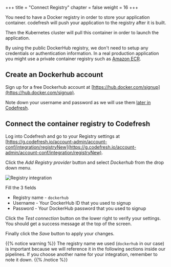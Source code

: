 +++
title = "Connect Registry"
chapter = false
weight = 16
+++

You need to have a Docker registry in order to store your application container.
codefresh will push your application to the registry after it is built.

Then the Kubernetes cluster will pull this container in order to launch the application.

By using the public DockerHub registry, we don't need to setup any credentials
or authentication information. In a real production application you might use a private container registry such as [Amazon ECR](https://aws.amazon.com/ecr/).

## Create an Dockerhub account

Sign up for a free Dockerhub account at [https://hub.docker.com/signup](https://hub.docker.com/signup).

Note down your username and password as we will use them [later in Codefresh](https://codefresh.io/docs/docs/integrations/docker-registries/docker-hub/).


## Connect the container registry to Codefresh

Log into Codefresh and go to your Registry settings at [https://g.codefresh.io/account-admin/account-conf/integration/registryNew](https://g.codefresh.io/account-admin/account-conf/integration/registryNew).

Click the *Add Registry provider* button and select *Dockerhub* from the drop down menu.

![Registry integration](/images/prerequisites/dockerhub-integration.png)

Fill the 3 fields

 * Registry name - `dockerhub`
 * Username - Your DockerHub ID that you used to signup
 * Password - Your DockerHub password that you used to signup

 Click the *Test connection* button on the lower right to verify your settings.
 You should get a success message at the top of the screen.

 Finally click the *Save* button to apply your changes.

 {{% notice warning %}}
The registry name we used (`dockerhub` in our case) is important because
we will reference it in the following sections inside our pipelines. If you
choose another name for your integration, remember to note it down.
{{% /notice %}}


